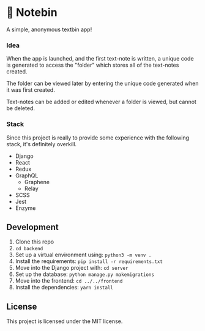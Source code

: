 # 📝 Notebin
A simple, anonymous textbin app!

### Idea
When the app is launched, and the first text-note is written, a unique code is generated to access the "folder" which stores all of the text-notes created.

The folder can be viewed later by entering the unique code generated when it was first created.

Text-notes can be added or edited whenever a folder is viewed, but cannot be deleted.

### Stack
Since this project is really to provide some experience with the following stack, it's definitely overkill.

* Django
* React
* Redux
* GraphQL
    * Graphene
    * Relay
* SCSS
* Jest
* Enzyme

## Development
1. Clone this repo
2. `cd backend`
3. Set up a virtual environment using: `python3 -m venv .`
4. Install the requirements: `pip install -r requirements.txt`
5. Move into the Django project with: `cd server`
6. Set up the database: `python manage.py makemigrations`
7. Move into the frontend: `cd ../../frontend`
8. Install the dependencies: `yarn install`

## License
This project is licensed under the MIT license.
